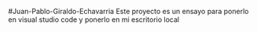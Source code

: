 #Juan-Pablo-Giraldo-Echavarria
Este proyecto es un ensayo para ponerlo en visual studio code y ponerlo en mi escritorio local